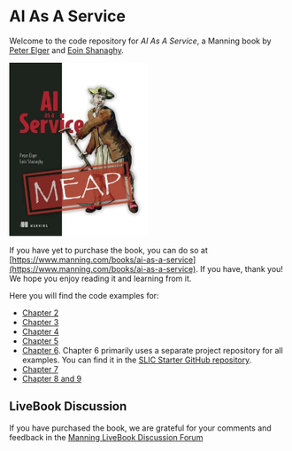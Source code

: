 # AI As A Service

Welcome to the code repository for _AI As A Service_, a Manning book by [Peter Elger](https://twitter.com/pelger) and [Eoin Shanaghy](https://twitter.com/eoins).

![AI As A Service book cover](./ai-as-a-service-cover.png)

If you have yet to purchase the book, you can do so at [https://www.manning.com/books/ai-as-a-service](https://www.manning.com/books/ai-as-a-service). If you have, thank you! We hope you enjoy reading it and learning from it.

Here you will find the code examples for:

* [Chapter 2](./chapter2)
* [Chapter 3](./chapter3)
* [Chapter 4](./chapter4)
* [Chapter 5](./chapter5)
* [Chapter 6](./chapter6). Chapter 6 primarily uses a separate project repository for all examples. You can find it in the [SLIC Starter GitHub repository](https://github.com/fourTheorem/slic-starter).
* [Chapter 7](./chapter7)
* [Chapter 8 and 9](./chapter8-9)

## LiveBook Discussion

If you have purchased the book, we are grateful for your comments and feedback in the [Manning LiveBook Discussion Forum](https://livebook.manning.com/#!/book/ai-as-a-service/welcome/v-1/)


